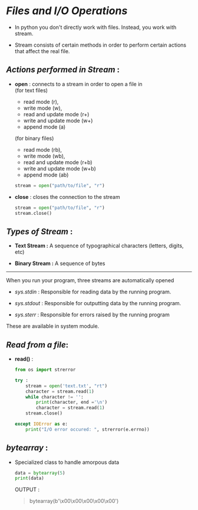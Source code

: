_Files and I/O Operations_
==

- In python you don't directly work with files. Instead, you work with stream.

- Stream consists of certain methods in order to perform certain actions that affect the real file.

## _Actions performed in Stream_ :

- **open** : connects to a stream in order to open a file in   
    (for text files)
    - read mode (r), 
    - write mode (w), 
    - read and update mode (r+)
    - write and update mode (w+)
    - append mode (a)

    (for binary files)
    - read mode (rb), 
    - write mode (wb), 
    - read and update mode (r+b)
    - write and update mode (w+b)
    - append mode (ab)


    ```python
    stream = open("path/to/file", "r")
    ```

- **close** : closes the connection to the stream

    ```python
    stream = open("path/to/file", "r")
    stream.close()
    ```


## _Types of Stream_ :

- **Text Stream :** A sequence of typographical characters (letters, digits, etc)

- **Binary Stream :** A sequence of bytes

---

       
When you run your program, three streams are automatically opened

- *sys.stdin* : Responsible for reading data by the running program.

- *sys.stdout* : Responsible for outputting data by the running program.

- *sys.sterr* : Responsible for errors raised by the running program

These are available in system module.

## _Read from a file_:

- **read()** :

    ```python
    from os import strerror

    try :
        stream = open('text.txt', "rt")
        character = stream.read(1)
        while character != '':
            print(character, end ='\n')
            character = stream.read(1)
        stream.close()

    except IOError as e:
        print("I/O error occured: ", strerror(e.errno))
    ```

## _bytearray_ :

- Specialized class to handle amorpous data

    ```python
    data = bytearray(5)
    print(data)
    ```

    OUTPUT :

    > bytearray(b'\x00\x00\x00\x00\x00')
